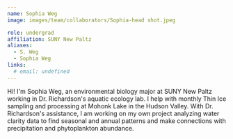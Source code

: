 ```yaml
---
name: Sophia Weg
image: images/team/collaborators/Sophia-head shot.jpeg

role: undergrad
affiliation: SUNY New Paltz
aliases:
  - S. Weg
  - Sophia Weg
links:
  # email: undefined
---
```


Hi! I'm Sophia Weg, an environmental biology major at SUNY New Paltz working in Dr. Richardson's aquatic ecology lab. I help with monthly Thin Ice sampling and processing at Mohonk Lake in the Hudson Valley. With Dr. Richardson's assistance, I am working on my own project analyzing water clarity data to find seasonal and annual patterns and make connections with precipitation and phytoplankton abundance.